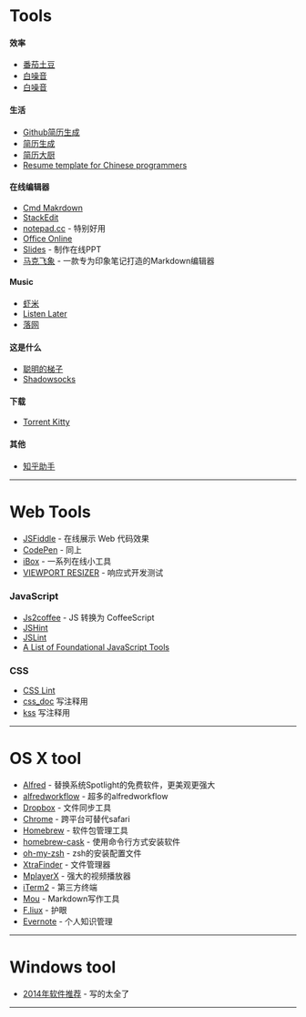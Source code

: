 
# Tools

#### 效率

- [番茄土豆](https://pomotodo.com/)
- [白噪音](http://www.calm.com/)
- [白噪音](http://www.rainymood.com/)

#### 生活

- [Github简历生成](http://resume.github.io/)
- [简历生成](https://cvmkr.com/)
- [简历大厨](http://jianlidachu.com/welcome/)
- [Resume template for Chinese programmers](https://github.com/geekcompany/ResumeSample)

#### 在线编辑器

- [Cmd Makrdown](http://www.zybuluo.com/mdeditor)
- [StackEdit](http://benweet.github.io/stackedit/)
- [notepad.cc](http://notepad.cc) - 特别好用
- [Office Online](https://www.office.com/start/default.aspx)
- [Slides](http://slid.es/) - 制作在线PPT
- [马克飞象](http://maxiang.info/) - 一款专为印象笔记打造的Markdown编辑器

#### Music

- [虾米](http://www.xiami.com/)
- [Listen Later](http://ll.geli.org/user/login)
- [落网](http://www.luoo.net/)


#### 这是什么

- [聪明的梯子](https://code.google.com/p/smartladder/)
- [Shadowsocks](http://www.shadowsocks.com/)

#### 下载

- [Torrent Kitty](http://www.torrentkitty.com/)

#### 其他

- [知乎助手](http://zhihuhelpbyyzy.sinaapp.com/)

------------------


# Web Tools

- [JSFiddle](http://jsfiddle.net/) - 在线展示 Web 代码效果
- [CodePen](http://codepen.io/) - 同上
- [iBox](http://tool.lu/) - 一系列在线小工具
- [VIEWPORT RESIZER](http://lab.maltewassermann.com/viewport-resizer/) - 响应式开发测试

### JavaScript

- [Js2coffee](http://js2coffee.org/) - JS 转换为 CoffeeScript
- [JSHint](http://www.jshint.com/)
- [JSLint](http://www.jslint.com/)
- [A List of Foundational JavaScript Tools](https://www.codefellows.org/blogs/complete-list-of-javascript-tools)


### CSS

- [CSS Lint](http://csslint.net/)
- [css_doc](https://github.com/tkadauke/css_doc) 写注释用
- [kss](https://github.com/kneath/kss) 写注释用

------------------



# OS X tool

- [Alfred](http://www.alfredapp.com/) - 替换系统Spotlight的免费软件，更美观更强大
- [alfredworkflow](http://www.alfredworkflow.com/) - 超多的alfredworkflow
- [Dropbox](http://www.dropbox.com) - 文件同步工具
- [Chrome](http://www.google.cn/Chrome) - 跨平台可替代safari
- [Homebrew](http://brew.sh/) - 软件包管理工具
- [homebrew-cask](https://github.com/phinze/homebrew-cask) - 使用命令行方式安装软件
- [oh-my-zsh](https://github.com/robbyrussell/oh-my-zsh) - zsh的安装配置文件
- [XtraFinder](http://www.trankynam.com/xtrafinder/) - 文件管理器
- [MplayerX](http://mplayerx.org/) - 强大的视频播放器
- [iTerm2](https://github.com/gnachman/iTerm2) - 第三方终端
- [Mou](http://mouapp.com/) - Markdown写作工具
- [F.liux](http://justgetflux.com/) - 护眼
- [Evernote](https://www.yinxiang.com/?from=evernote) - 个人知识管理

---------------

# Windows tool

- [2014年软件推荐](http://typeof.net/c/cn-scott-hanselmans-2014-ultimate-developer-and-power-user-s-tool-list-for-windows.html) - 写的太全了

---------------